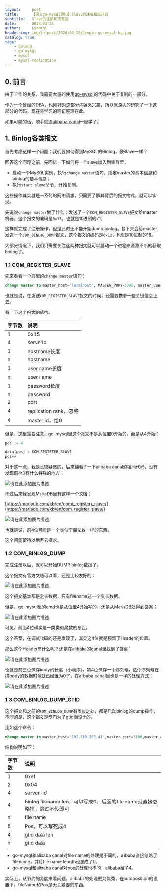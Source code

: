 ```yaml
---
layout:     post
title:      【深入go-mysql源码】Slave的注册和流开启
subtitle:   Slave的注册和流开启
date:       2024-03-26
author:     Lyonzhi
header-img: img/in-post/2024-03-26/deepin-go-mysql-bg.jpg
catalog: true
tags:
    - golang
    - go-mysql
    - mysql
    - mysql-replication
---
```



## 0. 前言

由于工作的关系，我需要大量的使用[go-mysql](https://github.com/go-mysql-org/go-mysql)的代码中关于复制的一部分。

作为一个曾经的DBA，也刚好对这部分内容感兴趣，所以就深入的研究了一下这部分的代码，现在将学习的笔记整理在此。

如果可能的话，顺手就连[alibaba canal](https://github.com/alibaba/canal)一起学了。

## 1. Binlog各类报文

首先考虑这样一个问题：我们要如何得到MySQL的Binlog，像Slave一样？

回答这个问题之前，先回忆一下如何将一个slave加入到集群里：

- 启动一个MySQL实例，执行`change master`语句，指定master的基本信息和binlog的基本信息；
- 执行`start slave`命令，开始复制。

这些操作其实就是一系列的网络请求，只需要了解其背后的报文格式，就可以实现。

先说说`change master`做了什么：发送了一个`COM_REGISTER_SLAVE`报文给master机器，这个报文的编码是`0x15`，也就是10进制的21。

这样就完成了注册操作，但是此时还不能开始dump binlog。接下来会给master发送一个`COM_BINLOG_DUMP`报文，这个报文的编码是`0x12`，也就是10进制的18。

大部分情况下，我们只需要关注这两种报文就可以启动一个进程来源源不断的获取binlog了。

### 1.1 COM\_REGISTER\_SLAVE

先来看看一个典型的`change master`语句：

```sql
change master to master_host='localhost', MASTER_PORT=3306, master_user='repl', master_password='repl', master_log_file='mysql-bin.000001', master_log_pos=0;
```

也就是说，在发送`COM_REGISTER_SLAVE`报文的时候，还需要携带一些关键信息上去。

看一下这个报文的结构。

| 字节数 | 说明 |
|:----|:----|
| 1 | 0x15 |
| 4 | serverId |
| 1 | hostname长度 |
| n | hostname |
| 1 | user name长度 |
| n | user name |
| 1 | password长度 |
| n | password |
| 2 | port | ​ |
| 4 | replication rank，忽略 |
| 4 | master id，给0 |


但是，这里需要注意，go-mysql里这个报文不是从位置0开始的，而是从4开始：

```go
pos := 4

data[pos] = COM_REGISTER_SLAVE
pos++
```

对于这一点，我是比较疑惑的，后来翻看了一下alibaba canal的相同代码，没有发现前4位有什么特殊的地方：

![请在此添加图片描述](img/in-post/2024-03-26/img-1.png)

不过后来我发现MariaDB里有这样一个文档：

[https://mariadb.com/kb/en/com\_register\_slave/](https://mariadb.com/kb/en/com_register_slave/)

![请在此添加图片描述](img/in-post/2024-03-26/img-2.png)

也就是说，前4位可能是一个类似于魔法数一样的东西。

这个问题留待以后再去探求。

### 1.2 COM\_BINLOG\_DUMP

完成注册以后，就可以开始DUMP binlog数据了。

这个报文有官方文档可以看，还是比较友好的：

![请在此添加图片描述](img/in-post/2024-03-26/img-3.png)

这个报文基本都是定长数据，只有filename这一个变长数据。

但是，go-mysql里的cmd也是从位置4开始写的。还是从MariaDB处得到答案：

![请在此添加图片描述](img/in-post/2024-03-26/img-4.png)

可见，前面4位确实是一类类似魔数的东西。

这个答案，在调试代码的还是发现了，其实这4位就是预留了Header的位置。

那么这个Header有什么呢？还是在alibaba的canal里找到了答案：

![请在此添加图片描述](img/in-post/2024-03-26/img-5.png)

也就是前三位保存body的长度（小端序），第4位保存一个序列号，这个序列号在拼body的数据时候就已经置为0了，在alibaba canal里也是一样的处理方式：

![请在此添加图片描述](img/in-post/2024-03-26/img-6.png)

### 1.3 COM\_BINLOG\_DUMP\_GTID

这个报文和之前的`COM_BINLOG_DUMP`有类似之处，都是启动binlog的dump操作，不同的是，这个报文是专门为了gtid而设计的。

比如这个命令：

```sql
change master to master_host='192.110.103.41',master_port=3106,master_auto_position=1; 
```

结构说明如下：

| 字节数 | 说明 |
|:----|:----|
| 1 | 0xef |
| 2 | 0x04 |
| 4 | server-id |
| 4 | binlog filename len，可以写成0，后面的file name就直接忽略掉，跳过不传即可 |
| n | file name |
| 8 | Pos，可以写死成4 |
| 4 | gtid data len |
| n | gtid data |


- go-mysql和alibaba canal对file name的处理是不同的，alibaba直接忽略了filename，并给file name length设置成了0。
- go-mysql和alibaba canal对pos的处理也不同，alibaba给了4。

实际上，从节约的角度来看问题，alibaba的处理更为优秀，在autoposition的设置下，fileName和Pos是无关紧要的东西。